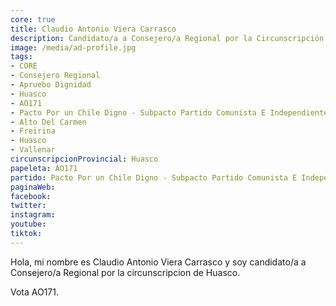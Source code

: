 ```yaml
---
core: true
title: Claudio Antonio Viera Carrasco
description: Candidato/a a Consejero/a Regional por la Circunscripción de Huasco
image: /media/ad-profile.jpg
tags:
- CORE
- Consejero Regional
- Apruebo Dignidad
- Huasco
- AO171
- Pacto Por un Chile Digno - Subpacto Partido Comunista E Independientes - Independientes
- Alto Del Carmen
- Freirina
- Huasco
- Vallenar
circunscripcionProvincial: Huasco
papeleta: AO171
partido: Pacto Por un Chile Digno - Subpacto Partido Comunista E Independientes - Independientes
paginaWeb:
facebook:
twitter:
instagram:
youtube:
tiktok:
---
```

Hola, mi nombre es Claudio Antonio Viera Carrasco y soy candidato/a a Consejero/a Regional por la circunscripcion de Huasco.

Vota AO171.